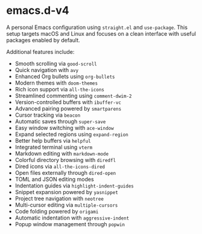# emacs.d-v4

A personal Emacs configuration using `straight.el` and `use-package`.
This setup targets macOS and Linux and focuses on a clean interface with useful
packages enabled by default.

Additional features include:

- Smooth scrolling via `good-scroll`
- Quick navigation with `avy`
- Enhanced Org bullets using `org-bullets`
- Modern themes with `doom-themes`
- Rich icon support via `all-the-icons`
- Streamlined commenting using `comment-dwim-2`
- Version-controlled buffers with `ibuffer-vc`
- Advanced pairing powered by `smartparens`
- Cursor tracking via `beacon`
- Automatic saves through `super-save`
- Easy window switching with `ace-window`
- Expand selected regions using `expand-region`
- Better help buffers via `helpful`
- Integrated terminal using `vterm`
- Markdown editing with `markdown-mode`
- Colorful directory browsing with `diredfl`
- Dired icons via `all-the-icons-dired`
- Open files externally through `dired-open`
- TOML and JSON editing modes
- Indentation guides via `highlight-indent-guides`
- Snippet expansion powered by `yasnippet`
- Project tree navigation with `neotree`
- Multi-cursor editing via `multiple-cursors`
- Code folding powered by `origami`
- Automatic indentation with `aggressive-indent`
- Popup window management through `popwin`

